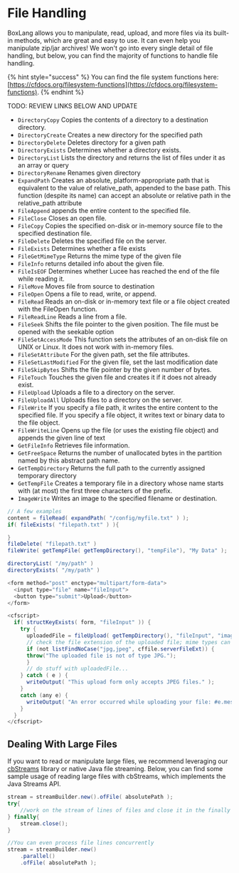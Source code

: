 # File Handling

BoxLang allows you to manipulate, read, upload, and more files via its built-in methods, which are great and easy to use. It can even help you manipulate zip/jar archives! We won't go into every single detail of file handling, but below, you can find the majority of functions to handle file handling.

{% hint style="success" %}
You can find the file system functions here: [https://cfdocs.org/filesystem-functions](https://cfdocs.org/filesystem-functions).
{% endhint %}

TODO: REVIEW LINKS BELOW AND UPDATE

* `DirectoryCopy` Copies the contents of a directory to a destination directory.
* `DirectoryCreate` Creates a new directory for the specified path
* `DirectoryDelete` Deletes directory for a given path
* `DirectoryExists` Determines whether a directory exists.
* `DirectoryList` Lists the directory and returns the list of files under it as an array or query
* `DirectoryRename` Renames given directory
* `ExpandPath` Creates an absolute, platform-appropriate path that is equivalent to the value of relative\_path, appended to the base path. This function (despite its name) can accept an absolute or relative path in the relative\_path attribute
* `FileAppend` appends the entire content to the specified file.
* `FileClose` Closes an open file.
* `FileCopy` Copies the specified on-disk or in-memory source file to the specified destination file.
* `FileDelete` Deletes the specified file on the server.
* `FileExists` Determines whether a file exists
* `FileGetMimeType` Returns the mime type of the given file
* `FileInfo` returns detailed info about the given file.
* `FileIsEOF` Determines whether Lucee has reached the end of the file while reading it.
* `FileMove` Moves file from source to destination
* `FileOpen` Opens a file to read, write, or append.
* `FileRead` Reads an on-disk or in-memory text file or a file object created with the FileOpen function.
* `FileReadLine` Reads a line from a file.
* `FileSeek` Shifts the file pointer to the given position. The file must be opened with the seekable option
* `FileSetAccessMode` This function sets the attributes of an on-disk file on UNIX or Linux. It does not work with in-memory files.
* `FileSetAttribute` For the given path, set the file attributes.
* `FileSetLastModified` For the given file, set the last modification date
* `FileSkipBytes` Shifts the file pointer by the given number of bytes.
* `FileTouch` Touches the given file and creates it if it does not already exist.
* `FileUpload` Uploads a file to a directory on the server.
* `FileUploadAll` Uploads files to a directory on the server.
* `FileWrite` If you specify a file path, it writes the entire content to the specified file. If you specify a file object, it writes text or binary data to the file object.
* `FileWriteLine` Opens up the file (or uses the existing file object) and appends the given line of text
* `GetFileInfo` Retrieves file information.
* `GetFreeSpace` Returns the number of unallocated bytes in the partition named by this abstract path name.
* `GetTempDirectory` Returns the full path to the currently assigned temporary directory
* `GetTempFile` Creates a temporary file in a directory whose name starts with (at most) the first three characters of the prefix.
* `ImageWrite` Writes an image to the specified filename or destination.

```java
// A few examples
content = fileRead( expandPath( "/config/myfile.txt" ) );
if( fileExists( "filepath.txt" ) ){

}
fileDelete( "filepath.txt" )
fileWrite( getTempFile( getTempDirectory(), "tempFile"), "My Data" );

directoryList( "/my/path" )
directoryExists( "/my/path" )

<form method="post" enctype="multipart/form-data">
  <input type="file" name="fileInput">
  <button type="submit">Upload</button>
</form>

<cfscript>
  if( structKeyExists( form, "fileInput" )) {
    try {
      uploadedFile = fileUpload( getTempDirectory(), "fileInput", "image/jpeg,image/pjpeg", "MakeUnique" );
      // check the file extension of the uploaded file; mime types can be spoofed
      if (not listFindNoCase("jpg,jpeg", cffile.serverFileExt)) {
      throw("The uploaded file is not of type JPG.");
      }
      // do stuff with uploadedFile...
    } catch ( e ) {
      writeOutput( "This upload form only accepts JPEG files." );
    }
    catch (any e) {
      writeOutput( "An error occurred while uploading your file: #e.message#" );
    }
  }
</cfscript>

```

## Dealing With Large Files

If you want to read or manipulate large files, we recommend leveraging our [cbStreams](https://forgebox.io/view/cbstreams) library or native Java file streaming. Below, you can find some sample usage of reading large files with cbStreams, which implements the Java Streams API.

```java
stream = streamBuilder.new().ofFile( absolutePath );
try{
    //work on the stream of lines of files and close it in the finally block
} finally{
    stream.close();
}

//You can even process file lines concurrently
stream = streamBuilder.new()
    .parallel()
    .ofFile( absolutePath );
```
